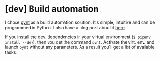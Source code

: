 [dev] Build automation
======================

I chose [pynt](https://github.com/rags/pynt) as a build automation
solution. It's simple, intuitive and can be programmed in Python.
I also have a blog post about it [here](https://pythonadventures.wordpress.com/2018/06/09/pynt-a-lightweight-build-tool-written-in-python/).

If you install the dev. dependencies in your virtual environment (`$ pipenv install --dev`),
then you get the command `pynt`. Activate the virt. env. and launch `pynt` without any parameters.
As a result you'll get a list of available tasks.
